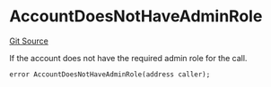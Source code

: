 # AccountDoesNotHaveAdminRole
[Git Source](https://github.com/FloorDAO/floor-v2/blob/445b96358cc205e432e359914c1681c0f44048b0/src/contracts/authorities/AuthorityControl.sol)

If the account does not have the required admin role for the call.


```solidity
error AccountDoesNotHaveAdminRole(address caller);
```


